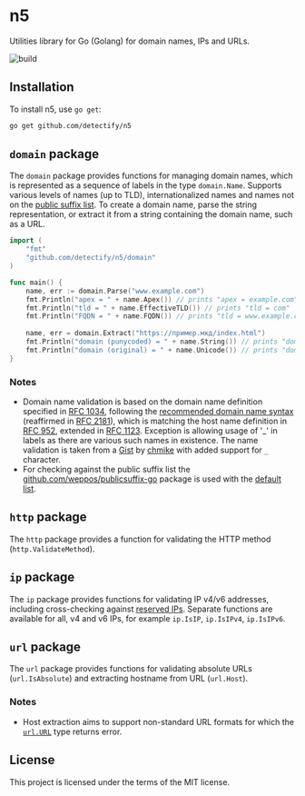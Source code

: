# n5
Utilities library for Go (Golang) for domain names, IPs and URLs.

![build](https://github.com/detectify/n5/actions/workflows/go.yml/badge.svg)

## Installation
To install n5, use `go get`:

```bash
go get github.com/detectify/n5
```

## `domain` package
The `domain` package provides functions for managing domain names, which is represented as a sequence of labels 
in the type `domain.Name`. Supports various levels of names (up to TLD), internationalized names and names not on the 
[public suffix list](https://publicsuffix.org).
To create a domain name, parse the string representation, or extract it from a string containing the domain name, such 
as a URL.

```go
import (
    "fmt"
    "github.com/detectify/n5/domain"
)

func main() {
    name, err := domain.Parse("www.example.com")
    fmt.Println("apex = " + name.Apex()) // prints "apex = example.com"
    fmt.Println("tld = " + name.EffectiveTLD()) // prints "tld = com"
    fmt.Println("FQDN = " + name.FQDN()) // prints "tld = www.example.com."
    
    name, err = domain.Extract("https://пример.мкд/index.html")
    fmt.Println("domain (punycoded) = " + name.String()) // prints "domain (punycoded) = xn--e1afmkfd.xn--d1alf"
    fmt.Println("domain (original) = " + name.Unicode()) // prints "domain (original) = пример.мкд"
}
```

### Notes
- Domain name validation is based on the domain name definition specified in [RFC 1034](https://www.ietf.org/rfc/rfc1034.txt), 
  following the [recommended domain name syntax](https://datatracker.ietf.org/doc/html/rfc1034#section-3.5) (reaffirmed 
  in [RFC 2181](https://datatracker.ietf.org/doc/html/rfc2181#section-11)), which is matching the host name 
  definition in [RFC 952](https://datatracker.ietf.org/doc/html/rfc952), extended in 
  [RFC 1123](https://datatracker.ietf.org/doc/html/rfc1123#section-2). Exception is allowing usage of '_' in labels as 
  there are various such names in existence. The name validation is taken from a 
  [Gist](https://gist.github.com/chmike/d4126a3247a6d9a70922fc0e8b4f4013) by [chmike](https://gist.github.com/chmike)
  with added support for `_` character.
- For checking against the public suffix list the [github.com/weppos/publicsuffix-go](https://github.com/weppos/publicsuffix-go) 
  package is used with the [default list](https://pkg.go.dev/github.com/weppos/publicsuffix-go/publicsuffix#pkg-variables).

## `http` package
The `http` package provides a function for validating the HTTP method (`http.ValidateMethod`).

## `ip` package
The `ip` package provides functions for validating IP v4/v6 addresses, including cross-checking against [reserved IPs](https://en.wikipedia.org/wiki/Reserved_IP_addresses).
Separate functions are available for all, v4 and v6 IPs, for example `ip.IsIP`, `ip.IsIPv4`, `ip.IsIPv6`.

## `url` package
The `url` package provides functions for validating absolute URLs (`url.IsAbsolute`) and extracting hostname from URL (`url.Host`).

### Notes
- Host extraction aims to support non-standard URL formats for which the [`url.URL`](https://pkg.go.dev/net/url#URL) type returns error.

## License
This project is licensed under the terms of the MIT license.
